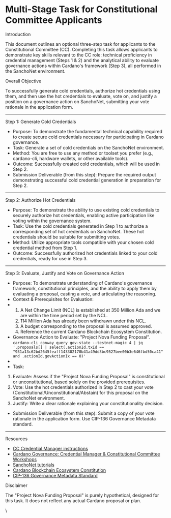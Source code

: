# Multi-Stage Task for Constitutional Committee Applicants

Introduction

This document outlines an optional three-step task for applicants to the Constitutional Committee (CC). Completing this task allows applicants to demonstrate key skills relevant to the CC role: technical proficiency in credential management (Steps 1 & 2) and the analytical ability to evaluate governance actions within Cardano's framework (Step 3), all performed in the SanchoNet environment.

Overall Objective

To successfully generate cold credentials, authorize hot credentials using them, and then use the hot credentials to evaluate, vote on, and justify a position on a governance action on SanchoNet, submitting your vote rationale in the application form.

***

Step 1: Generate Cold Credentials

* Purpose: To demonstrate the fundamental technical capability required to create secure cold credentials necessary for participating in Cardano governance.
* Task: Generate a set of cold credentials on the SanchoNet environment.
* Method: You are free to use any method or toolset you prefer (e.g., cardano-cli, hardware wallets, or other available tools).
* Outcome: Successfully created cold credentials, which will be used in Step 2.
* Submission Deliverable (from this step): Prepare the required output demonstrating successful cold credential generation in preparation for Step 2.

***

Step 2: Authorize Hot Credentials

* Purpose: To demonstrate the ability to use existing cold credentials to securely authorize hot credentials, enabling active participation like voting within the governance system.
* Task: Use the cold credentials generated in Step 1 to authorize a corresponding set of hot credentials on SanchoNet. These hot credentials should be suitable for submitting votes.
* Method: Utilize appropriate tools compatible with your chosen cold credential method from Step 1.
* Outcome: Successfully authorized hot credentials linked to your cold credentials, ready for use in Step 3.

***

Step 3: Evaluate, Justify and Vote on Governance Action

* Purpose: To demonstrate understanding of Cardano's governance framework, constitutional principles, and the ability to apply them by evaluating a proposal, casting a vote, and articulating the reasoning.
* Context & Prerequisites for Evaluation:
*
  1. A Net Change Limit (NCL) is established at 350 Million Ada and we are within the time period set by the NCL.
  2. 114 Million Ada has already been withdrawn under this NCL.
  3. A budget corresponding to the proposal is assumed approved.
  4. Reference the current Cardano Blockchain Ecosystem Constitution.
* Governance Action to Evaluate: "Project Nova Funding Proposal”.\
  `cardano-cli conway query gov-state --testnet-magic 4 | jq '.proposals[] | select(.actionId.txId == "931a13c62bd2645feaff143302170b41a49dd3bc9527bee00b3e646fbd50ca41" and .actionId.govActionIx == 0)'`
* &#x20;
* Task:

1. Evaluate: Assess if the "Project Nova Funding Proposal" is constitutional or unconstitutional, based solely on the provided prerequisites.
2. Vote: Use the hot credentials authorized in Step 2 to cast your vote (Constitutional/Unconstitutional/Abstain) for this proposal on the SanchoNet environment.
3. Justify: Write a clear rationale explaining your constitutionality decision.

* Submission Deliverable (from this step): Submit a copy of your vote rationale in the application form. Use CIP-136 Governance Metadata standard.&#x20;

***

Resources

* [CC Credential Manager instructions](https://credential-manager.readthedocs.io/en/latest/)
* [Cardano Governance: Credential Manager & Constitutional Committee Workshops](https://youtube.com/playlist?list=PLWYf5eQbRdbUPdt9UT-Vjhi6b840WSIWg\&si=HjJp19azfk1x_jR1)
* [SanchoNet tutorials](https://github.com/Hornan7/SanchoNet-Tutorials)
* [Cardano Blockchain Ecosystem Constitution](https://constitution.gov.tools/en/constitution)
* [CIP-136 Governance Metadata Standard](https://cips.cardano.org/cip/CIP-0136)

Disclaimer

The "Project Nova Funding Proposal" is purely hypothetical, designed for this task. It does not reflect any actual Cardano proposal or plan.

\
